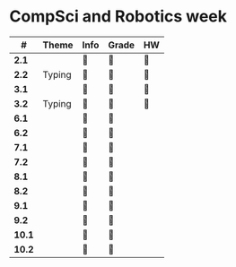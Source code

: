 # CompSci and Robotics week

| #        | Theme  | Info | Grade | HW  |
| -------- | ------ | ---- | ----- | --- |
| **2.1**  |        | 👻   | 👻    | 👻  |
| **2.2**  | Typing | 👻   | 👻    | 👻  |
| **3.1**  |        | 👻   | 👻    | 👻  |
| **3.2**  | Typing | 👻   | 👻    | 👻  |
| **6.1**  |        | 👻   | 👻    |     |
| **6.2**  |        | 👻   | 👻    |     |
| **7.1**  |        | 👻   | 👻    |     |
| **7.2**  |        | 👻   | 👻    |     |
| **8.1**  |        | 👻   | 👻    |     |
| **8.2**  |        | 👻   | 👻    |     |
| **9.1**  |        | 👻   | 👻    |     |
| **9.2**  |        | 👻   | 👻    |     |
| **10.1** |        | 👻   | 👻    |     |
| **10.2** |        | 👻   | 👻    |     |
[^1]: The first number is the grade, the second is lesson in the week
[^2]: Theory [location](https://www.afterhoursprogramming.com/tutorial/html/introduction-html/) for 9 - 10 
[^3]: Theory [location](https://hyperskill.org/courses/8-introduction-to-java) for 8
[^4]: Theory [location](https://github.com/bright-abai/education/tree/main/07) for 7
[^5]: Theory [location](https://github.com/bright-abai/education/tree/main/06) for 6
[^6]: Robotics [book](https://cloud-c.edupage.org/cloud?z%3AgLZc49IauGDGW9zqe61aKYc3Wk3NWgDunUl5q4B1oOWu%2Fw2MtHl8YRaHNbjJinPq)

